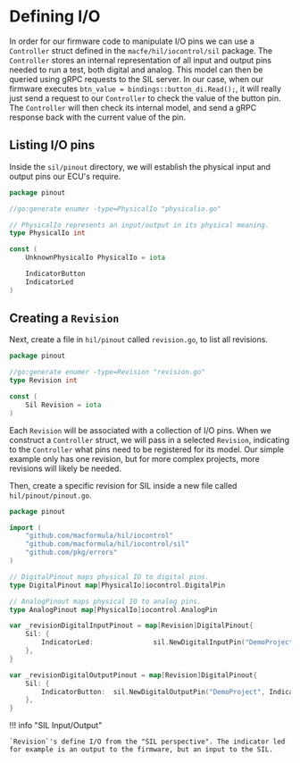 # Defining I/O

In order for our firmware code to manipulate I/O pins we can use a `Controller` struct defined in the `macfe/hil/iocontrol/sil` package. The `Controller` stores an internal representation of all input and output pins needed to run a test, both digital and analog. This model can then be queried using gRPC requests to the SIL server. In our case, when our firmware executes `btn_value = bindings::button_di.Read();`, it will really just send a request to our `Controller` to check the value of the button pin. The `Controller` will then check its internal model, and send a gRPC response back with the current value of the pin.

## Listing I/O pins

Inside the `sil/pinout` directory, we will establish the physical input and output pins our ECU's require. 

```go
package pinout

//go:generate enumer -type=PhysicalIo "physicalio.go"

// PhysicalIo represents an input/output in its physical meaning.
type PhysicalIo int

const (
	UnknownPhysicalIo PhysicalIo = iota

	IndicatorButton
	IndicatorLed
)
```

## Creating a `Revision`

Next, create a file in `hil/pinout` called `revision.go`, to list all revisions.

```go
package pinout

//go:generate enumer -type=Revision "revision.go"
type Revision int

const (
	Sil Revision = iota
)
```

Each `Revision` will be associated with a collection of I/O pins. When we construct a `Controller` struct, we will pass in a selected `Revision`, indicating to the `Controller` what pins need to be registered for its model.
Our simple example only has one revision, but for more complex projects, more revisions will likely be needed. 

Then, create a specific revision for SIL inside a new file called `hil/pinout/pinout.go`.

```go
package pinout

import (
	"github.com/macformula/hil/iocontrol"
	"github.com/macformula/hil/iocontrol/sil"
	"github.com/pkg/errors"
)

// DigitalPinout maps physical IO to digital pins.
type DigitalPinout map[PhysicalIo]iocontrol.DigitalPin

// AnalogPinout maps physical IO to analog pins.
type AnalogPinout map[PhysicalIo]iocontrol.AnalogPin

var _revisionDigitalInputPinout = map[Revision]DigitalPinout{
	Sil: {
		IndicatorLed:               sil.NewDigitalInputPin("DemoProject", IndicatorLed.String()),
	},
}

var _revisionDigitalOutputPinout = map[Revision]DigitalPinout{
	Sil: {
		IndicatorButton:  sil.NewDigitalOutputPin("DemoProject", IndicatorButton.String()),
	},
}
```

!!! info "SIL Input/Output"

	`Revision`'s define I/O from the "SIL perspective". The indicator led for example is an output to the firmware, but an input to the SIL. 

